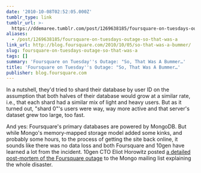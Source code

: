 ```yaml
---
date: '2010-10-08T02:52:05.000Z'
tumblr_type: link
tumblr_url: >-
  https://ddemaree.tumblr.com/post/1269638185/foursquare-on-tuesdays-outage-so-that-was-a
aliases:
  - /post/1269638185/foursquare-on-tuesdays-outage-so-that-was-a
link_url: http://blog.foursquare.com/2010/10/05/so-that-was-a-bummer/
slug: foursquare-on-tuesdays-outage-so-that-was-a
tags: []
summary: 'Foursquare on Tuesday''s Outage: "So, That Was A Bummer…'
title: 'Foursquare on Tuesday''s Outage: "So, That Was A Bummer…'
publisher: blog.foursquare.com
---
```


In a nutshell, they'd tried to shard their database by user ID on the assumption that both halves of their database would grow at a similar rate, i.e., that each shard had a similar mix of light and heavy users. But as it turned out, "shard 0"'s users were way, way more active and that server's dataset grew too large, too fast.

And yes: Foursquare's primary databases are powered by MongoDB. But while Mongo's memory-mapped storage model added some kinks, and probably some hours, to the process of getting the site back online, it sounds like there was no data loss and both Foursquare and 10gen have learned a lot from the incident. 10gen CTO Eliot Horowitz posted [a detailed post-mortem of the Foursquare outage](http://groups.google.com/group/mongodb-user/browse_thread/thread/528a94f287e9d77e) to the Mongo mailing list explaining the whole disaster.